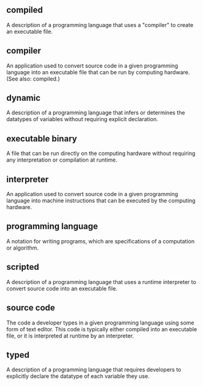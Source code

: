 ## compiled
A description of a programming language that uses a "compiler" to create an executable file.

## compiler
An application used to convert source code in a given programming language into an executable file that can be run by computing hardware. (See also: compiled.)

## dynamic
A description of a programming language that infers or determines the datatypes of variables without requiring explicit declaration.

## executable binary
A file that can be run directly on the computing hardware without requiring any interpretation or compilation at runtime.

## interpreter
An application used to convert source code in a given programming language into machine instructions that can be executed by the computing hardware.

## programming language
A notation for writing programs, which are specifications of a computation or algorithm.

## scripted
A description of a programming language that uses a runtime interpreter to convert source code into an executable file.

## source code
The code a developer types in a given programming language using some form of text editor. This code is typically either compiled into an executable file, or it is interpreted at runtime by an interpreter.

## typed
A description of a programming language that requires developers to explicitly declare the datatype of each variable they use.


